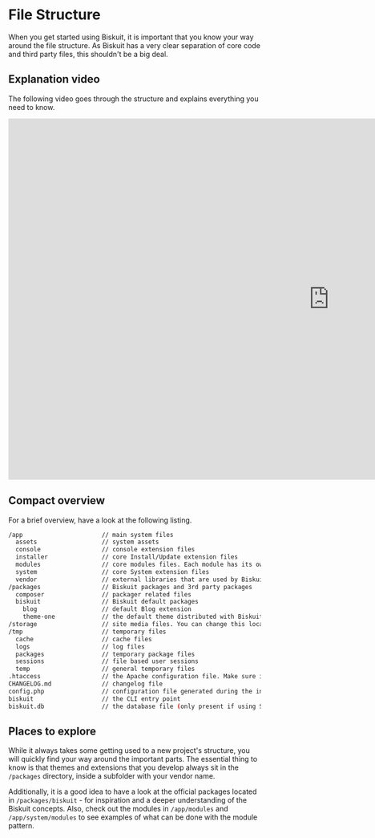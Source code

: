 # File Structure
<p class="uk-article-lead">When you get started using Biskuit, it is important that you know your way around the file structure. As Biskuit has a very clear separation of core code and third party files, this shouldn't be a big deal.</p>

## Explanation video

The following video goes through the structure and explains everything you need to know.

<iframe class="uk-responsive-width" width="1280" height="720" src="https://www.youtube-nocookie.com/embed/-cH53Hq7F4o" frameborder="0" allowfullscreen></iframe>

## Compact overview

For a brief overview, have a look at the following listing.

```sh
/app                      // main system files
  assets                  // system assets
  console                 // console extension files
  installer               // core Install/Update extension files
  modules                 // core modules files. Each module has its own subfolder
  system                  // core System extension files
  vendor                  // external libraries that are used by Biskuit
/packages                 // Biskuit packages and 3rd party packages
  composer                // packager related files
  biskuit                 // Biskuit default packages
    blog                  // default Blog extension
    theme-one             // the default theme distributed with Biskuit
/storage                  // site media files. You can change this location in System > Settings
/tmp                      // temporary files
  cache                   // cache files
  logs                    // log files
  packages                // temporary package files
  sessions                // file based user sessions
  temp                    // general temporary files
.htaccess                 // the Apache configuration file. Make sure it exists if using Apache
CHANGELOG.md              // changelog file
config.php                // configuration file generated during the installation
biskuit                   // the CLI entry point
biskuit.db                // the database file (only present if using SQLite)
```

## Places to explore

While it always takes some getting used to a new project's structure, you will quickly find your way around the important parts. The essential thing to know is that themes and extensions that you develop always sit in the `/packages` directory, inside a subfolder with your vendor name.

Additionally, it is a good idea to have a look at the official packages located in `/packages/biskuit` - for inspiration and a deeper understanding of the Biskuit concepts. Also, check out the modules in `/app/modules` and `/app/system/modules` to see examples of what can be done with the module pattern.
